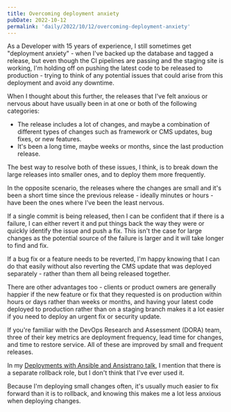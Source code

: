```yaml
---
title: Overcoming deployment anxiety
pubDate: 2022-10-12
permalink: 'daily/2022/10/12/overcoming-deployment-anxiety'
---
```


As a Developer with 15 years of experience, I still sometimes get "deployment anxiety" - when I've backed up the database and tagged a release, but even though the CI pipelines are passing and the staging site is working, I'm holding off on pushing the latest code to be released to production - trying to think of any potential issues that could arise from this deployment and avoid any downtime.

When I thought about this further, the releases that I've felt anxious or nervous about have usually been in at one or both of the following categories:

* The release includes a lot of changes, and maybe a combination of different types of changes such as framework or CMS updates, bug fixes, or new features.
* It's been a long time, maybe weeks or months, since the last production release.

The best way to resolve both of these issues, I think, is to break down the large releases into smaller ones, and to deploy them more frequently.

In the opposite scenario, the releases where the changes are small and it's been a short time since the previous release - ideally minutes or hours - have been the ones where I've been the least nervous.

If a single commit is being released, then I can be confident that if there is a failure, I can either revert it and put things back the way they were or quickly identify the issue and push a fix. This isn't the case for large changes as the potential source of the failure is larger and it will take longer to find and fix.

If a bug fix or a feature needs to be reverted, I'm happy knowing that I can do that easily without also reverting the CMS update that was deployed separately - rather than them all being released together.

There are other advantages too - clients or product owners are generally happier if the new feature or fix that they requested is on production within hours or days rather than weeks or months, and having your latest code deployed to production rather than on a staging branch makes it a lot easier if you need to deploy an urgent fix or security update.

If you're familiar with the DevOps Research and Assessment (DORA) team, three of their key metrics are deployment frequency, lead time for changes, and time to restore service. All of these are improved by small and frequent releases.

In my [Deployments with Ansible and Ansistrano talk]({{site.url}}/presentations/deploying-php-ansible-ansistrano), I mention that there is a separate rollback role, but I don't think that I've ever used it.

Because I'm deploying small changes often, it's usually much easier to fix forward than it is to rollback, and knowing this makes me a lot less anxious when deploying changes.
